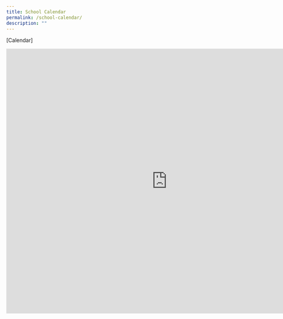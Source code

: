 ```yaml
---
title: School Calendar
permalink: /school-calendar/
description: ""
---
```

[Calendar]

<iframe src="https://calendar.google.com/calendar/embed?src=moe.edu.sg_gdt498upv9fhsg4mg75rr3fb2s%40group.calendar.google.com&ctz=Asia%2FSingapore" style="border: 0" width="850" height="700" frameborder="0" scrolling="no"></iframe>